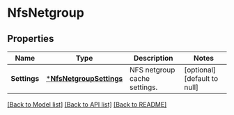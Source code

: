 # NfsNetgroup

## Properties
Name | Type | Description | Notes
------------ | ------------- | ------------- | -------------
**Settings** | [***NfsNetgroupSettings**](NfsNetgroupSettings.md) | NFS netgroup cache settings. | [optional] [default to null]

[[Back to Model list]](../README.md#documentation-for-models) [[Back to API list]](../README.md#documentation-for-api-endpoints) [[Back to README]](../README.md)


